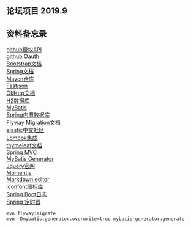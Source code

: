 ## 论坛项目 2019.9

## 资料备忘录
[github授权API](https://developer.github.com/apps/building-oauth-apps/creating-an-oauth-app/)  
[github Oauth](https://developer.github.com/apps/building-oauth-apps/authorizing-oauth-apps/)  
[Bootstrap文档](https://v3.bootcss.com)  
[Spring文档](https://spring.io/guides/gs/serving-web-content/)  
[Maven仓库](https://mvnrepository.com/)  
[Fastjson](https://mvnrepository.com/artifact/com.alibaba/fastjson/1.2.57)  
[OkHttp文档](https://square.github.io/okhttp/#get-a-url)  
[H2数据库](http://www.h2database.com/html/main.html)  
[MyBatis](http://mybatis.org/spring-boot-starter/mybatis-spring-boot-autoconfigure/)  
[Spring内置数据库](https://docs.spring.io/spring-boot/docs/2.0.0.RC1/reference/htmlsingle/#boot-features-embedded-database-support)  
[Flyway Migration文档](https://flywaydb.org/getstarted/firststeps/maven)  
[elastic中文社区](https://elasticsearch.cn)   
[Lombok集成](https://projectlombok.org)  
[thymeleaf文档](https://www.thymeleaf.org/doc/tutorials/3.0/usingthymeleaf.html#using-theach)  
[Spring MVC](https://docs.spring.io/spring/docs/5.0.3.RELEASE/spring-framework-reference/web.html#mvc-config-interceptors)  
[MyBatis Generator](http://mybatis.org/generator/configreference/xmlconfig.html)  
[Jquery官网](https://jquery.com)  
[Momentjs](http://momentjs.cn)   
[Markdown editor](https://pandao.github.io/editor.md/)   
[iconfont图标库](https://www.iconfont.cn)   
[Spring Boot日志](https://docs.spring.io/spring-boot/docs/current/reference/html/spring-boot-features.html#boot-features-logging)  
[Spring 定时器](https://spring.io/guides/gs/scheduling-tasks/)  


```
mvn flyway:migrate
mvn -Dmybatis.generator.overwrite=true mybatis-generator:generate
```